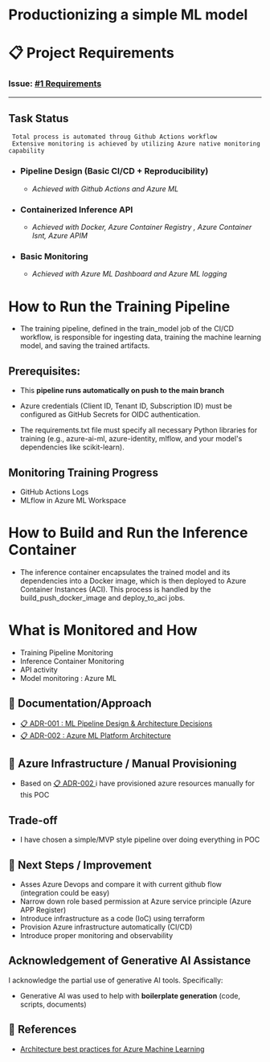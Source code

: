 # Productionizing a simple ML model

# 📋 Project Requirements

### Issue: [#1 Requirements](https://github.com/asraful-org/ml-pipeline/issues/21)

---


##  Task Status

``` 
 Total process is automated throug Github Actions workflow 
 Extensive monitoring is achieved by utilizing Azure native monitoring capability 
```


- ### Pipeline Design (Basic CI/CD + Reproducibility)
    - *Achieved with Github Actions and Azure ML*
- ### Containerized Inference API
    - *Achieved with Docker, Azure Container Registry , Azure Container Isnt, Azure APIM*
- ### Basic Monitoring
    - *Achieved with Azure ML Dashboard and Azure ML logging*


# How to Run the Training Pipeline
- The training pipeline, defined in the train_model job of the CI/CD workflow, is responsible for ingesting data, training the machine learning model, and saving the trained artifacts.

## Prerequisites:

- This **pipeline runs automatically on push to the main branch** 

- Azure credentials (Client ID, Tenant ID, Subscription ID) must be configured as GitHub Secrets for OIDC authentication.

- The requirements.txt file must specify all necessary Python libraries for training (e.g., azure-ai-ml, azure-identity, mlflow, and your model's dependencies like scikit-learn).

## Monitoring Training Progress
 - GitHub Actions Logs
 - MLflow in Azure ML Workspace


# How to Build and Run the Inference Container

- The inference container encapsulates the trained model and its dependencies into a Docker image, which is then deployed to Azure Container Instances (ACI). This process is handled by the build_push_docker_image and deploy_to_aci jobs.

# What is Monitored and How
 - Training Pipeline Monitoring
 - Inference Container Monitoring
 - API activity 
 - Model monitoring : Azure ML 



## 📄 Documentation/Approach
- [📋 ADR-001 : ML Pipeline Design & Architecture Decisions](ADR-001_ML_Pipeline_Design_&_Architecture_Decisions.md)
- [📋 ADR-002 : Azure ML Platform Architecture](ADR-002_Azure_ML_Platform_Architecture.md)


## 📄 Azure Infrastructure / Manual Provisioning  

- Based on [📋 ADR-002 ](ADR-002_Azure_ML_Platform_Architecture.md) i have provisioned azure resources manually for this POC

## Trade-off 
 - I have chosen a simple/MVP style pipeline over doing everything in POC


## 📄 Next Steps / Improvement  

- Asses Azure Devops and compare it with current github flow (integration could be easy)
- Narrow down role based permission at Azure service principle  (Azure APP Register)
- Introduce infrastructure as a code (IoC) using terraform 
- Provision Azure infrastructure automatically (CI/CD)
- Introduce proper monitoring and observability 


## Acknowledgement of Generative AI Assistance

I acknowledge the partial use of generative AI tools. Specifically:

-  Generative AI was used to help with **boilerplate generation** (code, scripts, documents)



## 📄 References

- [Architecture best practices for Azure Machine Learning](https://learn.microsoft.com/en-us/azure/well-architected/service-guides/azure-machine-learning)

